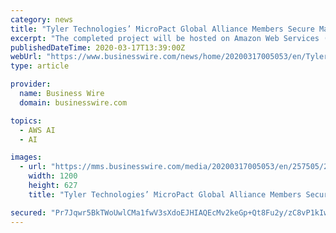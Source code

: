 ```yaml
---
category: news
title: "Tyler Technologies’ MicroPact Global Alliance Members Secure Major Vocational Rehabilitation and Employment Contract"
excerpt: "The completed project will be hosted on Amazon Web Services (AWS) and will feature 2,500 seats of Tyler’s Entellitrak ® solution ... Chainbridge Solutions leverages technologies such as Artificial Intelligence, Robotic Process Automation, and Machine Learning to deliver the next generation of case management solutions."
publishedDateTime: 2020-03-17T13:39:00Z
webUrl: "https://www.businesswire.com/news/home/20200317005053/en/Tyler-Technologies’-MicroPact-Global-Alliance-Members-Secure"
type: article

provider:
  name: Business Wire
  domain: businesswire.com

topics:
  - AWS AI
  - AI

images:
  - url: "https://mms.businesswire.com/media/20200317005053/en/257505/23/tyler_logo_RGB.jpg"
    width: 1200
    height: 627
    title: "Tyler Technologies’ MicroPact Global Alliance Members Secure Major Vocational Rehabilitation and Employment Contract"

secured: "Pr7Jqwr5BkTWoUwlCMa1fwV3sXdoEJHIAQEcMv2keGp+Qt8Fu2y/zC8vP1kIw6FLjbd7nUpDT3J6SypN56tAlGcm3NHOdo5NL2lKVl+qoqMBjon2ve3kimnds1cMy98LnFzEXo3Gt0JpOWKqBtrnPXM6iXfCzs1zKFBtW/UrJ08g03UgEpHdlgjIAcf9SNUfW2pZAbtm0a2nJdZCyqy8EXshHAZk9OFt1Ry9uI8c81q6EWqeltgpgc0kfIhqhZaxc939ZVM/Y3hrzoitrzfN3HHj1gpTJfqEkTpTfH1YFS5hudZ9S9mbRT/LYIrofayd;EIOrzvCd8K1y85JGMEXBGQ=="
---
```


